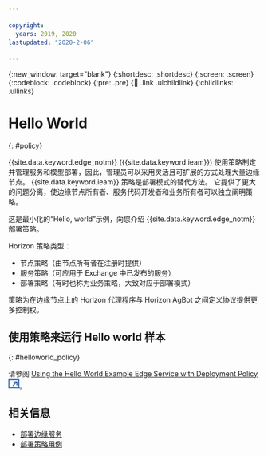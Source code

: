 ```yaml
---

copyright:
  years: 2019, 2020
lastupdated: "2020-2-06"

---
```


{:new_window: target="blank"}
{:shortdesc: .shortdesc}
{:screen: .screen}
{:codeblock: .codeblock}
{:pre: .pre}
{:child: .link .ulchildlink}
{:childlinks: .ullinks}

# Hello World
{: #policy}

{{site.data.keyword.edge_notm}} ({{site.data.keyword.ieam}}) 使用策略制定并管理服务和模型部署，因此，管理员可以采用灵活且可扩展的方式处理大量边缘节点。 {{site.data.keyword.ieam}} 策略是部署模式的替代方法。 它提供了更大的问题分离，使边缘节点所有者、服务代码开发者和业务所有者可以独立阐明策略。

这是最小化的“Hello, world”示例，向您介绍 {{site.data.keyword.edge_notm}} 部署策略。

Horizon 策略类型：

* 节点策略（由节点所有者在注册时提供）
* 服务策略（可应用于 Exchange 中已发布的服务）
* 部署策略（有时也称为业务策略，大致对应于部署模式）

策略为在边缘节点上的 Horizon 代理程序与 Horizon AgBot 之间定义协议提供更多控制权。

## 使用策略来运行 Hello world 样本
{: #helloworld_policy}

请参阅 [Using the Hello World Example Edge Service with Deployment Policy ![在新选项卡中打开](../images/icons/launch-glyph.svg "在新选项卡中打开")](https://github.com/open-horizon/examples/blob/master/edge/services/helloworld/PolicyRegister.md#using-the-hello-world-example-edge-service-with-deployment-policy)。

## 相关信息

* [部署边缘服务](../using_edge_services/detailed_policy.md)
* [部署策略用例](../using_edge_services/policy_user_cases.md)
